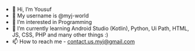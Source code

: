 - 👋 Hi, I’m Yousuf
- 👋 My username is @myj-world
- 👀 I’m interested in Programming
- 🌱 I’m currently learning Android Studio (Kotlin), Python, Ui Path, HTML, JS, CSS, PHP and many other things :)
- 📫 How to reach me - contact.us.myj@gmail.com

<!-- - 💞️ I’m looking to collaborate on - -->
<!---
y1234567890-eng/y1234567890-eng is a ✨ special ✨ repository because its `README.md` (this file) appears on your GitHub profile.
You can click the Preview link to take a look at your changes.
--->
